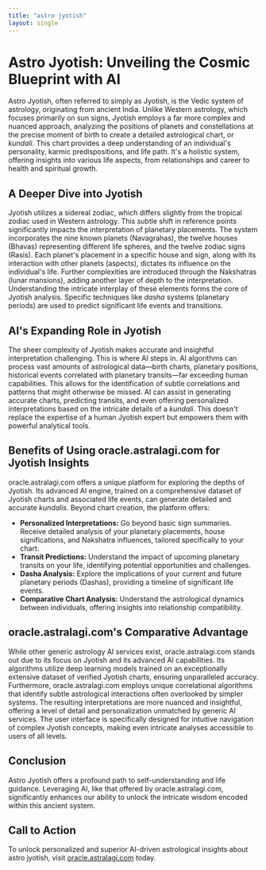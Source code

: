 ```yaml
---
title: "astro jyotish"
layout: single
---
```


# Astro Jyotish: Unveiling the Cosmic Blueprint with AI

Astro Jyotish, often referred to simply as Jyotish, is the Vedic system of astrology, originating from ancient India.  Unlike Western astrology, which focuses primarily on sun signs, Jyotish employs a far more complex and nuanced approach, analyzing the positions of planets and constellations at the precise moment of birth to create a detailed astrological chart, or *kundali*. This chart provides a deep understanding of an individual's personality, karmic predispositions, and life path.  It's a holistic system, offering insights into various life aspects, from relationships and career to health and spiritual growth.

## A Deeper Dive into Jyotish

Jyotish utilizes a sidereal zodiac, which differs slightly from the tropical zodiac used in Western astrology. This subtle shift in reference points significantly impacts the interpretation of planetary placements.  The system incorporates the nine known planets (Navagrahas), the twelve houses (Bhavas) representing different life spheres, and the twelve zodiac signs (Rasis). Each planet's placement in a specific house and sign, along with its interaction with other planets (aspects), dictates its influence on the individual's life.  Further complexities are introduced through the Nakshatras (lunar mansions), adding another layer of depth to the interpretation.  Understanding the intricate interplay of these elements forms the core of Jyotish analysis.  Specific techniques like *dasha* systems (planetary periods) are used to predict significant life events and transitions.

## AI's Expanding Role in Jyotish

The sheer complexity of Jyotish makes accurate and insightful interpretation challenging. This is where AI steps in. AI algorithms can process vast amounts of astrological data—birth charts, planetary positions, historical events correlated with planetary transits—far exceeding human capabilities. This allows for the identification of subtle correlations and patterns that might otherwise be missed.  AI can assist in generating accurate charts, predicting transits, and even offering personalized interpretations based on the intricate details of a *kundali*.  This doesn't replace the expertise of a human Jyotish expert but empowers them with powerful analytical tools.

## Benefits of Using oracle.astralagi.com for Jyotish Insights

oracle.astralagi.com offers a unique platform for exploring the depths of Jyotish.  Its advanced AI engine, trained on a comprehensive dataset of Jyotish charts and associated life events, can generate detailed and accurate *kundalis*.  Beyond chart creation, the platform offers:

* **Personalized Interpretations:**  Go beyond basic sign summaries.  Receive detailed analysis of your planetary placements, house significations, and Nakshatra influences, tailored specifically to your chart.
* **Transit Predictions:**  Understand the impact of upcoming planetary transits on your life, identifying potential opportunities and challenges.
* **Dasha Analysis:**  Explore the implications of your current and future planetary periods (Dashas), providing a timeline of significant life events.
* **Comparative Chart Analysis:** Understand the astrological dynamics between individuals, offering insights into relationship compatibility.

## oracle.astralagi.com's Comparative Advantage

While other generic astrology AI services exist, oracle.astralagi.com stands out due to its focus on Jyotish and its advanced AI capabilities. Its algorithms utilize deep learning models trained on an exceptionally extensive dataset of verified Jyotish charts, ensuring unparalleled accuracy. Furthermore,  oracle.astralagi.com employs unique correlational algorithms that identify subtle astrological interactions often overlooked by simpler systems. The resulting interpretations are more nuanced and insightful, offering a level of detail and personalization unmatched by generic AI services.  The user interface is specifically designed for intuitive navigation of complex Jyotish concepts, making even intricate analyses accessible to users of all levels.


## Conclusion

Astro Jyotish offers a profound path to self-understanding and life guidance.  Leveraging AI, like that offered by oracle.astralagi.com, significantly enhances our ability to unlock the intricate wisdom encoded within this ancient system.

## Call to Action

To unlock personalized and superior AI-driven astrological insights about astro jyotish, visit [oracle.astralagi.com](https://oracle.astralagi.com) today.